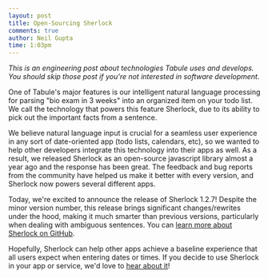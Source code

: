 ```yaml
---
layout: post
title: Open-Sourcing Sherlock
comments: true
author: Neil Gupta
time: 1:03pm
---
```


*This is an engineering post about technologies Tabule uses and develops. You should skip those post if you're not interested in software development.*

One of Tabule's major features is our intelligent natural language processing for parsing "bio exam in 3 weeks" into an organized item on your todo list. We call the technology that powers this feature Sherlock, due to its ability to pick out the important facts from a sentence.

We believe natural language input is crucial for a seamless user experience in any sort of date-oriented app (todo lists, calendars, etc), so we wanted to help other developers integrate this technology into their apps as well. As a result, we released Sherlock as an open-source javascript library almost a year ago and the response has been great. The feedback and bug reports from the community have helped us make it better with every version, and Sherlock now powers several different apps.

Today, we're excited to announce the release of Sherlock 1.2.7! Despite the minor version number, this release brings significant changes/rewrites under the hood, making it much smarter than previous versions, particularly when dealing with ambiguous sentences. You can [learn more about Sherlock on GitHub](https://github.com/Tabule/Sherlock).

Hopefully, Sherlock can help other apps achieve a baseline experience that all users expect when entering dates or times. If you decide to use Sherlock in your app or service, we'd love to [hear about it](mailto:contact@tabuleapp.com)!